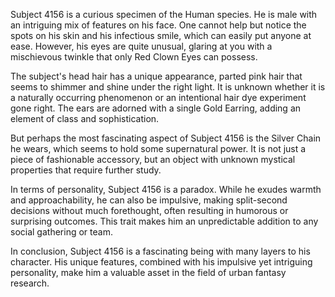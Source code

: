 Subject 4156 is a curious specimen of the Human species. He is male with an intriguing mix of features on his face. One cannot help but notice the spots on his skin and his infectious smile, which can easily put anyone at ease. However, his eyes are quite unusual, glaring at you with a mischievous twinkle that only Red Clown Eyes can possess.

The subject's head hair has a unique appearance, parted pink hair that seems to shimmer and shine under the right light. It is unknown whether it is a naturally occurring phenomenon or an intentional hair dye experiment gone right. The ears are adorned with a single Gold Earring, adding an element of class and sophistication.

But perhaps the most fascinating aspect of Subject 4156 is the Silver Chain he wears, which seems to hold some supernatural power. It is not just a piece of fashionable accessory, but an object with unknown mystical properties that require further study.

In terms of personality, Subject 4156 is a paradox. While he exudes warmth and approachability, he can also be impulsive, making split-second decisions without much forethought, often resulting in humorous or surprising outcomes. This trait makes him an unpredictable addition to any social gathering or team.

In conclusion, Subject 4156 is a fascinating being with many layers to his character. His unique features, combined with his impulsive yet intriguing personality, make him a valuable asset in the field of urban fantasy research.